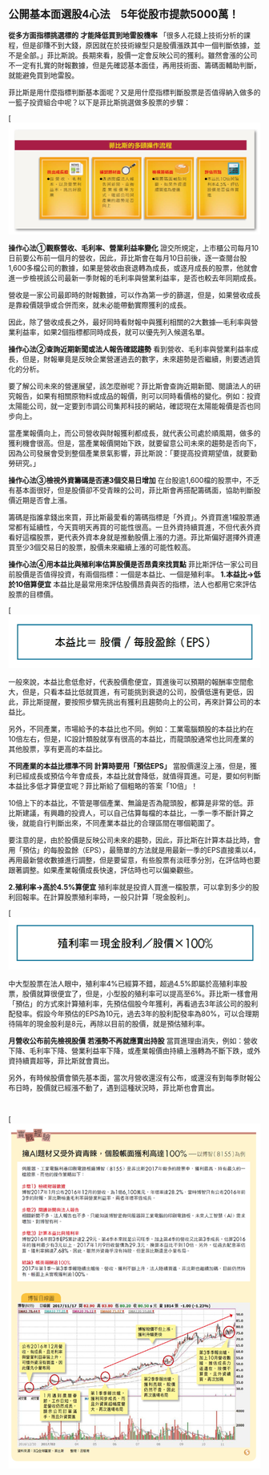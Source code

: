 ## 公開基本面選股4心法　5年從股市提款5000萬！

**從多方面指標挑選標的**
**才能降低買到地雷股機率**
「很多人花錢上技術分析的課程，但是卻賺不到大錢，原因就在於技術線型只是股價漲跌其中一個判斷依據，並不是全部。」菲比斯說。長期來看，股價一定會反映公司的獲利。雖然會漲的公司不一定有扎實的財報數據，但是先確認基本面佳，再用技術面、籌碼面輔助判斷，就能避免買到地雷股。

菲比斯是用什麼指標判斷基本面呢？又是用什麼指標判斷股票是否值得納入做多的一籃子投資組合中呢？以下是菲比斯挑選做多股票的步驟：



[![img](../images/6dd9ff76c363b96c01e9230883576480.jpg)



**操作心法①觀察營收、毛利率、營業利益率變化**
證交所規定，上市櫃公司每月10日前要公布前一個月的營收，因此，菲比斯會在每月10日前後，逐一查閱台股1,600多檔公司的數據，如果是營收由衰退轉為成長，或逐月成長的股票，他就會進一步檢視該公司最新一季財報的毛利率與營業利益率，是否也較去年同期成長。

營收是一家公司最即時的財報數據，可以作為第一步的篩選，但是，如果營收成長是靠殺價競爭或合併而來，就未必能帶動實際獲利的成長。

因此，除了營收成長之外，最好同時看財報中與獲利相關的2大數據—毛利率與營業利益率，如果2個指標都同時成長，就可以優先列入候選名單。



**操作心法②查詢近期新聞或法人報告確認趨勢**
看到營收、毛利率與營業利益率成長，但是，財報畢竟是反映企業營運過去的數字，未來趨勢是否繼續，則要透過質化的分析。

要了解公司未來的營運展望，該怎麼辦呢？菲比斯會查詢近期新聞、閱讀法人的研究報告，如果有相關原物料或成品的報價，則可以同時看價格的變化。例如：投資太陽能公司，就一定要到市調公司集邦科技的網站，確認現在太陽能報價是否也同步向上。

當產業報價向上，而公司營收與財報獲利都成長，就代表公司處於順風期，做多的獲利機會很高。但是，當產業報價開始下跌，就要留意公司未來的趨勢是否向下，因為公司發展會受到整個產業景氣影響，菲比斯說：「要提高投資期望值，就要勤勞研究。」

**操作心法③檢視外資籌碼是否連3個交易日增加**
在台股逾1,600檔的股票中，不乏有基本面很好，但是股價卻不受青睞的公司，菲比斯會再搭配籌碼面，協助判斷股價近期是否會上漲。

籌碼是指誰拿錢出來買，菲比斯最愛看的籌碼指標是「外資」。外資買進1檔股票通常都有延續性，今天買明天再買的可能性很高。一旦外資持續買進，不但代表外資看好這檔股票，更代表外資本身就是推動股價上漲的力道。菲比斯偏好選擇外資連買至少3個交易日的股票，股價未來繼續上漲的可能性較高。

**操作心法④用本益比與殖利率估算股價是否昂貴來找買點**
菲比斯評估一家公司目前股價是否值得投資，有兩個指標：一個是本益比、一個是殖利率。
**1.本益比→低於10倍算便宜**
本益比是最常用來評估股價昂貴與否的指標，法人也都用它來評估股票的目標價。



[![img](../images/3b46d72740640883799465b752a580bd.jpg)



一般來說，本益比愈低愈好，代表股價愈便宜，買進後可以預期的報酬率空間愈大，但是，只看本益比低就買進，有可能挑到衰退的公司，股價低還有更低，因此，菲比斯提醒，要按照步驟先挑出有獲利且趨勢向上的公司，再來計算公司的本益比。

另外，不同產業，市場給予的本益比也不同。例如：工業電腦類股的本益比約在10倍左右，但是，IC設計類股就享有很高的本益比，而龍頭股通常也比同產業的其他股票，享有更高的本益比。

**不同產業的本益比標準不同**
**計算時要用「預估EPS」**
當股價還沒上漲，但是，獲利已經成長或預估今年會成長，本益比就會降低，就值得買進。可是，要如何判斷本益比多低才算便宜呢？菲比斯給了個粗略的答案「10倍」！

10倍上下的本益比，不管是哪個產業、無論是否為龍頭股，都算是非常的低。菲比斯建議，有興趣的投資人，可以自己估算每檔的本益比，一季一季不斷計算之後，就能自行判斷出來，不同產業本益比的合理區間在哪個範圍了。

要注意的是，由於股價是反映公司未來的趨勢，因此，菲比斯在計算本益比時，會用「預估」的每股盈餘（EPS），最簡單的方法就是用最新一季的EPS直接乘以4，再用最新營收數據進行調整，但是要留意，有些股票有淡旺季分別，在評估時也要跟著調整。如果產業報價成長快速，評估時也可以偏樂觀些。

**2.殖利率→高於4.5%算便宜**
殖利率就是投資人買進一檔股票，可以拿到多少的股利回報率。在計算股票殖利率時，一般只計算「現金股利」。

[![img](../images/88a976742e42b4bae7a9bef1c838beb8.jpg)

中大型股票在法人眼中，殖利率4%已經算不錯，超過4.5%即屬於高殖利率股票，股價就算很便宜了，但是，小型股的殖利率可以提高至6%。菲比斯一樣會用「預估」的方式來計算殖利率，先預估個股今年獲利，再看過去3年該公司的股利配發率。假設今年預估的EPS為10元，過去3年的股利配發率為80%，可以合理期待隔年的現金股利是8元，再除以目前的股價，就是預估殖利率。

**月營收公布前先檢視股價**
**若漲勢不再就應賣出持股**
當買進理由消失，例如：營收下降、毛利率下降、營業利益率下降，或產業報價由持續上漲轉為不斷下跌，或外資持續賣超等，菲比斯就會賣出。

另外，有時候股價會領先基本面，當次月營收還沒有公布，或還沒有到每季財報公布日時，股價就已經漲不動了，遇到這種狀況時，菲比斯也會賣出。

![]()

[![img](../images/a570672c1d978e1b7400565b081efab4.jpg)